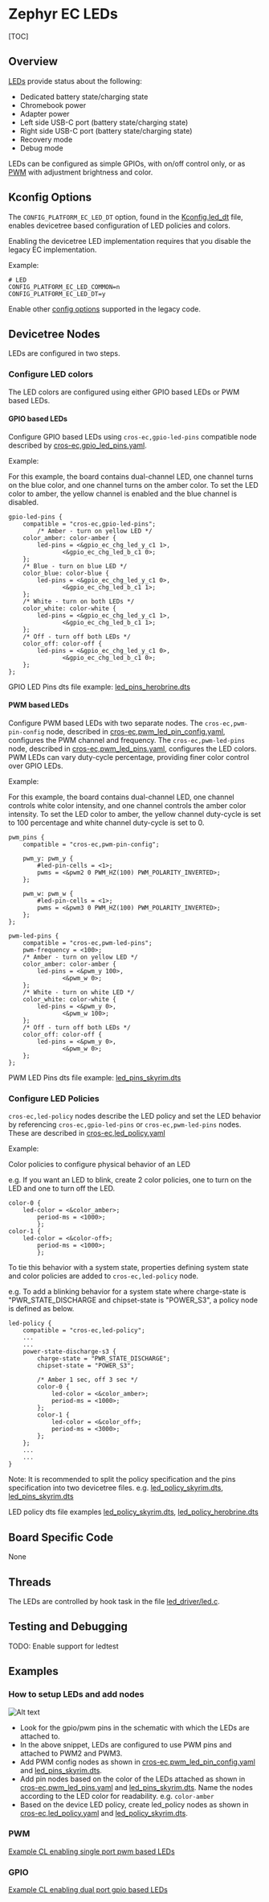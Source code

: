 # Zephyr EC LEDs

[TOC]

## Overview

[LEDs](../ec_terms.md#led) provide status about the following:

-   Dedicated battery state/charging state
-   Chromebook power
-   Adapter power
-   Left side USB-C port (battery state/charging state)
-   Right side USB-C port (battery state/charging state)
-   Recovery mode
-   Debug mode

LEDs can be configured as simple GPIOs, with on/off control only, or as [PWM](../ec_terms.md#pwm) with
adjustment brightness and color.

## Kconfig Options

The `CONFIG_PLATFORM_EC_LED_DT` option, found in the [Kconfig.led_dt](../../zephyr/Kconfig.led_dt) file, enables devicetree based configuration of LED
policies and colors.

Enabling the devicetree LED implementation requires that you disable the legacy EC implementation.

Example:
```
# LED
CONFIG_PLATFORM_EC_LED_COMMON=n
CONFIG_PLATFORM_EC_LED_DT=y
```

Enable other [config options](../configuration/leds.md) supported in the legacy code.

## Devicetree Nodes

LEDs are configured in two steps.

### Configure LED colors
The LED colors are configured using either GPIO based LEDs or PWM based LEDs.

#### GPIO based LEDs
Configure GPIO based LEDs using `cros-ec,gpio-led-pins` compatible node described by [cros-ec,gpio_led_pins.yaml].

Example:

For this example, the board contains dual-channel LED, one channel turns on the blue color, and one channel turns on the amber color.
To set the LED color to amber, the yellow channel is enabled and the blue channel is disabled.

```
gpio-led-pins {
	compatible = "cros-ec,gpio-led-pins";
        /* Amber - turn on yellow LED */
	color_amber: color-amber {
		led-pins = <&gpio_ec_chg_led_y_c1 1>,
			   <&gpio_ec_chg_led_b_c1 0>;
	};
	/* Blue - turn on blue LED */
	color_blue: color-blue {
		led-pins = <&gpio_ec_chg_led_y_c1 0>,
			   <&gpio_ec_chg_led_b_c1 1>;
	};
	/* White - turn on both LEDs */
	color_white: color-white {
		led-pins = <&gpio_ec_chg_led_y_c1 1>,
			   <&gpio_ec_chg_led_b_c1 1>;
	};
	/* Off - turn off both LEDs */
	color_off: color-off {
		led-pins = <&gpio_ec_chg_led_y_c1 0>,
			   <&gpio_ec_chg_led_b_c1 0>;
	};
};
```
GPIO LED Pins dts file example: [led_pins_herobrine.dts]

#### PWM based LEDs
Configure PWM based LEDs with two separate nodes.
The `cros-ec,pwm-pin-config` node, described in [cros-ec,pwm_led_pin_config.yaml], configures the PWM channel and frequency.
The `cros-ec,pwm-led-pins` node, described in [cros-ec,pwm_led_pins.yaml], configures the LED colors.
PWM LEDs can vary duty-cycle percentage, providing finer color control over GPIO LEDs.

Example:

For this example, the board contains dual-channel LED, one channel controls white color intensity, and one channel controls the amber color intensity.
To set the LED color to amber, the yellow channel duty-cycle is set to 100 percentage and white channel duty-cycle is set to 0.
```
pwm_pins {
	compatible = "cros-ec,pwm-pin-config";

	pwm_y: pwm_y {
		#led-pin-cells = <1>;
		pwms = <&pwm2 0 PWM_HZ(100) PWM_POLARITY_INVERTED>;
	};

	pwm_w: pwm_w {
		#led-pin-cells = <1>;
		pwms = <&pwm3 0 PWM_HZ(100) PWM_POLARITY_INVERTED>;
	};
};

pwm-led-pins {
	compatible = "cros-ec,pwm-led-pins";
	pwm-frequency = <100>;
	/* Amber - turn on yellow LED */
	color_amber: color-amber {
		led-pins = <&pwm_y 100>,
			   <&pwm_w 0>;
	};
	/* White - turn on white LED */
	color_white: color-white {
		led-pins = <&pwm_y 0>,
			   <&pwm_w 100>;
	};
	/* Off - turn off both LEDs */
	color_off: color-off {
		led-pins = <&pwm_y 0>,
			   <&pwm_w 0>;
	};
};
```

PWM LED Pins dts file example: [led_pins_skyrim.dts]

### Configure LED Policies
`cros-ec,led-policy` nodes describe the LED policy and set the LED behavior by referencing `cros-ec,gpio-led-pins` or `cros-ec,pwm-led-pins` nodes.
These are described in [cros-ec,led_policy.yaml]


Example:

Color policies to configure physical behavior of an LED

e.g. If you want an LED to blink, create 2 color policies, one to turn on the LED and one to turn off the LED.

```
color-0 {
	led-color = <&color_amber>;
        period-ms = <1000>;
        };
color-1 {
	led-color = <&color-off>;
        period-ms = <1000>;
        };
```

To tie this behavior with a system state, properties defining system state and color policies are added to `cros-ec,led-policy` node.

e.g. To add a blinking behavior for a system state where charge-state is "PWR_STATE_DISCHARGE and chipset-state is "POWER_S3", a policy node
is defined as below.

```
led-policy {
	compatible = "cros-ec,led-policy";
	...
	...
	power-state-discharge-s3 {
		charge-state = "PWR_STATE_DISCHARGE";
		chipset-state = "POWER_S3";

		/* Amber 1 sec, off 3 sec */
		color-0 {
			led-color = <&color_amber>;
			period-ms = <1000>;
		};
		color-1 {
			led-color = <&color_off>;
			period-ms = <3000>;
		};
	};
	...
	...
}
```

Note: It is recommended to split the policy specification and the pins specification into two devicetree files. e.g. [led_policy_skyrim.dts],  [led_pins_skyrim.dts]

LED policy dts file examples
[led_policy_skyrim.dts], [led_policy_herobrine.dts]

## Board Specific Code

None

## Threads

The LEDs are controlled by hook task in the file [led_driver/led.c](https://source.chromium.org/chromiumos/chromiumos/codesearch/+/main:src/platform/ec/zephyr/shim/src/led_driver/led.c).

## Testing and Debugging
TODO: Enable support for ledtest

## Examples

### How to setup LEDs and add nodes

![Alt text](https://screenshot.googleplex.com/4eqXmo2jLcSD6eL.png)

-   Look for the gpio/pwm pins in the schematic with which the LEDs are attached to.
-   In the above snippet, LEDs are configured to use PWM pins and attached to PWM2 and PWM3.
-   Add PWM config nodes as shown in [cros-ec,pwm_led_pin_config.yaml] and [led_pins_skyrim.dts].
-   Add pin nodes based on the color of the LEDs attached as shown in [cros-ec,pwm_led_pins.yaml] and [led_pins_skyrim.dts]. Name the nodes according to the LED color for readability. e.g. `color-amber`
-   Based on the device LED policy, create led_policy nodes as shown in [cros-ec,led_policy.yaml] and [led_policy_skyrim.dts].

### PWM

[Example CL enabling single port pwm based LEDs]

### GPIO

[Example CL enabling dual port gpio based LEDs]

<!-- Reference Links -->
[cros-ec,led_policy.yaml]: https://source.chromium.org/chromiumos/chromiumos/codesearch/+/main:src/platform/ec/zephyr/dts/bindings/leds/cros-ec,led-colors.yaml
[cros-ec,gpio_led_pins.yaml]: https://source.chromium.org/chromiumos/chromiumos/codesearch/+/main:src/platform/ec/zephyr/dts/bindings/leds/cros-ec,gpio-led-pins.yaml
[cros-ec,pwm_led_pins.yaml]: https://source.chromium.org/chromiumos/chromiumos/codesearch/+/main:src/platform/ec/zephyr/dts/bindings/leds/cros-ec,pwm-led-pins.yaml
[cros-ec,pwm_led_pin_config.yaml]: https://source.chromium.org/chromiumos/chromiumos/codesearch/+/main:src/platform/ec/zephyr/dts/bindings/leds/cros-ec,pwm-led-pin-config.yaml
[led_policy_skyrim.dts]: https://source.chromium.org/chromiumos/chromiumos/codesearch/+/main:src/platform/ec/zephyr/program/skyrim/led_policy_skyrim.dts
[led_pins_skyrim.dts]: https://source.chromium.org/chromiumos/chromiumos/codesearch/+/main:src/platform/ec/zephyr/program/skyrim/led_pins_skyrim.dts
[led_policy_herobrine.dts]: https://source.chromium.org/chromiumos/chromiumos/codesearch/+/main:src/platform/ec/zephyr/program/herobrine/led_policy_herobrine.dts
[led_pins_herobrine.dts]: https://source.chromium.org/chromiumos/chromiumos/codesearch/+/main:src/platform/ec/zephyr/program/herobrine/led_pins_herobrine.dts
[Example CL enabling single port pwm based LEDs]: https://chromium-review.googlesource.com/c/chromiumos/platform/ec/+/3651490
[Example CL enabling dual port gpio based LEDs]: https://chromium-review.googlesource.com/c/chromiumos/platform/ec/+/3635067
